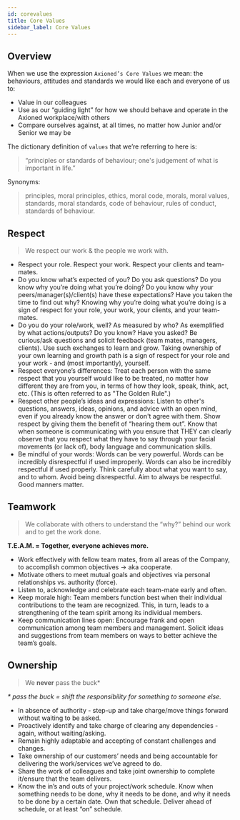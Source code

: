 ```yaml
---
id: corevalues
title: Core Values
sidebar_label: Core Values
---
```


## Overview

When we use the expression `Axioned’s Core Values` we mean: the behaviours, attitudes and standards we would like each and everyone of us to:

- Value in our colleagues
- Use as our “guiding light” for how we should behave and operate in the Axioned workplace/with others
- Compare ourselves against, at all times, no matter how Junior and/or Senior we may be

The dictionary definition of `values` that we’re referring to here is:

> “principles or standards of behaviour; one's judgement of what is important in life.”

Synonyms:

> principles, moral principles, ethics, moral code, morals, moral values, standards, moral standards, code of behaviour, rules of conduct, standards of behaviour.

###

## Respect

> We respect our work & the people we work with.

- Respect your role. Respect your work. Respect your clients and team-mates.
- Do you know what’s expected of you? Do you ask questions? Do you know why you’re doing what you’re doing? Do you know why your peers/manager(s)/client(s) have these expectations? Have you taken the time to find out why? Knowing why you’re doing what you’re doing is a sign of respect for your role, your work, your clients, and your team-mates.
- Do you do your role/work, well? As measured by who? As exemplified by what actions/outputs? Do you know? Have you asked? Be curious/ask questions and solicit feedback (team mates, managers, clients). Use such exchanges to learn and grow. Taking ownership of your own learning and growth path is a sign of respect for your role and your work - and (most importantly), yourself.
- Respect everyone’s differences: Treat each person with the same respect that you yourself would like to be treated, no matter how different they are from you, in terms of how they look, speak, think, act, etc. (This is often referred to as "The Golden Rule".)
- Respect other people’s ideas and expressions: Listen to other's questions, answers, ideas, opinions, and advice with an open mind, even if you already know the answer or don't agree with them. Show respect by giving them the benefit of “hearing them out”. Know that when someone is communicating with you ensure that THEY can clearly observe that you respect what they have to say through your facial movements (or lack of), body language and communication skills.
- Be mindful of your words: Words can be very powerful. Words can be incredibly disrespectful if used improperly. Words can also be incredibly respectful if used properly. Think carefully about what you want to say, and to whom. Avoid being disrespectful. Aim to always be respectful. Good manners matter.

## Teamwork

> We collaborate with others to understand the “why?” behind our work and to get the work done.

**T.E.A.M. = Together, everyone achieves more.**

- Work effectively with fellow team mates, from all areas of the Company, to accomplish common objectives → aka cooperate.
- Motivate others to meet mutual goals and objectives via personal relationships vs. authority (force).
- Listen to, acknowledge and celebrate each team-mate early and often.
- Keep morale high: Team members function best when their individual contributions to the team are recognized. This, in turn, leads to a strengthening of the team spirit among its individual members.
- Keep communication lines open: Encourage frank and open communication among team members and management. Solicit ideas and suggestions from team members on ways to better achieve the team’s goals.

## Ownership

> We **never** pass the buck\*

_\* pass the buck = shift the responsibility for something to someone else._

- In absence of authority - step-up and take charge/move things forward without waiting to be asked.
- Proactively identify and take charge of clearing any dependencies - again, without waiting/asking.
- Remain highly adaptable and accepting of constant challenges and changes.
- Take ownership of our customers’ needs and being accountable for delivering the work/services we’ve agreed to do.
- Share the work of colleagues and take joint ownership to complete it/ensure that the team delivers.
- Know the in’s and outs of your project/work schedule. Know when something needs to be done, why it needs to be done, and why it needs to be done by a certain date. Own that schedule. Deliver ahead of schedule, or at least “on” schedule.
